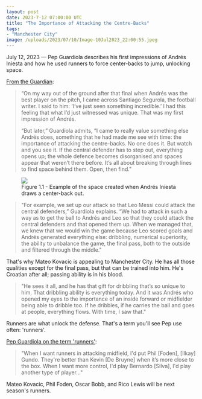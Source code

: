 ```yaml
---
layout: post
date: 2023-7-12 07:00:00 UTC
title: "The Importance of Attacking the Centre-Backs"
tags:
- "Manchester City"
image: /uploads/2023/07/10/Image-10Jul2023_22:00:55.jpeg
---
```


July 12, 2023 — Pep Guardiola describes his first impressions of Andrés Iniesta and how he used runners to force center-backs to jump, unlocking space. 

<!---more--->

[From the Guardian](https://www.theguardian.com/football/2016/sep/07/pep-guardiola-andres-iniesta-barcelona-tactics-book-extract): 

> “On my way out of the ground after that final when Andrés was the best player on the pitch, I came across Santiago Segurola, the football writer. I said to him: ‘I’ve just seen something incredible.’ I had this feeling that what I’d just witnessed was unique. That was my first impression of Andrés.
> 
> “But later,” Guardiola admits, “I came to really value something else Andrés does, something that he had made me see with time: the importance of attacking the centre-backs. No one does it. But watch and you see it. If the central defender has to step out, everything opens up; the whole defence becomes disorganised and spaces appear that weren’t there before. It’s all about breaking through lines to find space behind them. Open, then find."

<figure>
    <img src="https://tacticsjournal.com/uploads/2023/07/10/Image-10Jul2023_22:25:47.jpeg">
    <figcaption>Figure 1.1 - Example of the space created when Andrés Iniesta draws a center-back out.</figcaption>
</figure> 

> "For example, we set up our attack so that Leo Messi could attack the central defenders,” Guardiola explains. “We had to attack in such a way as to get the ball to Andrés and Leo so that they could attack the central defenders and that opened them up. When we managed that, we knew that we would win the game because Leo scored goals and Andrés generated everything else: dribbling, numerical superiority, the ability to unbalance the game, the final pass, both to the outside and filtered through the middle." 

That's why Mateo Kovacic is appealing to Manchester City. He has all those qualities except for the final pass, but that can be trained into him. He's Croatian after all; passing ability is in his blood. 

> "He sees it all, and he has that gift for dribbling that’s so unique to him. That dribbling ability is everything today. And it was Andrés who opened my eyes to the importance of an inside forward or midfielder being able to dribble too. If he dribbles, if he carries the ball and goes at people, everything flows. With time, I saw that."
 
Runners are what unlock the defense. That's a term you'll see Pep use often: 'runners'. 

[Pep Guardiola on the term 'runners'](https://twitter.com/city_xtra/status/1626713350049787905?s=46&t=YC8lQJTh43E_mBQW40Ct2g):

> "When I want runners in attacking midfield, I'd put Phil [Foden], [Ilkay] Gundo. They're better than Kevin [De Bruyne] when it’s more close to the box. When I want more control, I'd play Bernardo [Silva], I'd play another type of player..."

Mateo Kovacic, Phil Foden, Oscar Bobb, and Rico Lewis will be next season's runners.
